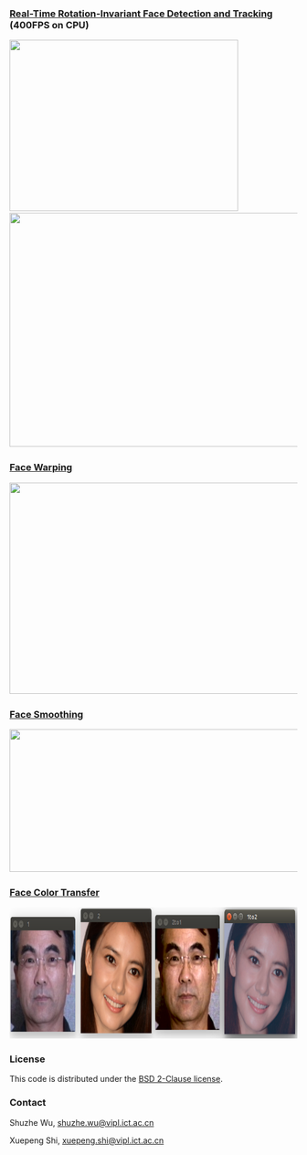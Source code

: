 ### [Real-Time Rotation-Invariant Face Detection and Tracking](PCN/) (400FPS on CPU)

<img src='PCN/result/tracking.gif' width=400 height=300>

<img src='PCN/result/demo.png' width=800 height=410>

### [Face Warping](Warping/)

<img src='Warping/result/warping.png' width=800 height=370>

### [Face Smoothing](SmoothSkin/)

<img src='SmoothSkin/result/smooth.png' width=800 height=250>

### [Face Color Transfer](Color/)

<img src='Color/result/result.png' width=800 height=230>

### License

This code is distributed under the [BSD 2-Clause license](LICENSE).

### Contact

Shuzhe Wu, shuzhe.wu@vipl.ict.ac.cn

Xuepeng Shi, xuepeng.shi@vipl.ict.ac.cn

